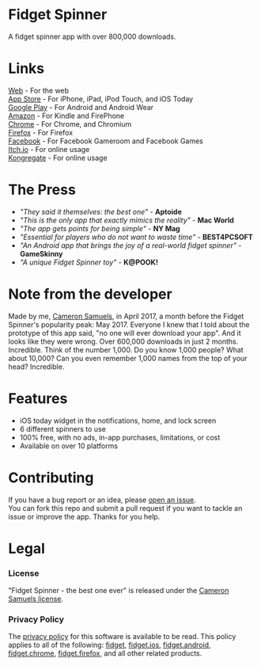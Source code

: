 # Fidget Spinner
A fidget spinner app with over 800,000 downloads.
# Links
[Web](https://fidget.cameronsamuels.com) - For the web
<br>[App Store](http://appsto.re/us/da8njb.i) - For iPhone, iPad, iPod Touch, and iOS Today
<br>[Google Play](https://goo.gl/aJMLNl) - For Android and Android Wear
<br>[Amazon](https://goo.gl/xJzHBG) - For Kindle and FirePhone
<br>[Chrome](https://goo.gl/4g232x) - For Chrome, and Chromium
<br>[Firefox](https://goo.gl/yzhXb9) - For Firefox
<br>[Facebook](https://goo.gl/CtX1aZ) - For Facebook Gameroom and Facebook Games
<br>[Itch.io](https://goo.gl/hzZaMa) - For online usage
<br>[Kongregate](https://goo.gl/yJSt2M) - For online usage
# The Press
- *"They said it themselves: the best one"* - **Aptoide**
- *"This is the only app that exactly mimics the reality"* - **Mac World**
- *"The app gets points for being simple"* - **NY Mag**
- *"Essential for players who do not want to waste time"* - **BEST4PCSOFT**
- *"An Android app that brings the joy of a real-world fidget spinner"* - **GameSkinny**
- *"A unique Fidget Spinner toy"* - **K@POOK!**
# Note from the developer
Made by me, [Cameron Samuels](https://cameronsamuels.com), in April 2017, a month before the Fidget Spinner's popularity peak: May 2017. Everyone I knew that I told about the prototype of this app said, "no one will ever download your app". And it looks like they were wrong. Over 600,000 downloads in just 2 months. Incredible. Think of the number 1,000. Do you know 1,000 people? What about 10,000? Can you even remember 1,000 names from the top of your head? Incredible.
# Features
- iOS today widget in the notifications, home, and lock screen
- 6 different spinners to use
- 100% free, with no ads, in-app purchases, limitations, or cost
- Available on over 10 platforms
# Contributing
If you have a bug report or an idea, please [open an issue](https://git.io/vdl2n).
<br>You can fork this repo and submit a pull request if you want to tackle an issue or improve the app. Thanks for you help.
# Legal
### License
"Fidget Spinner - the best one ever" is released under the [Cameron Samuels license](LICENSE).
### Privacy Policy
The [privacy policy](policy.md) for this software is available to be read. This policy applies to all of the following:
[fidget](https://git.io/vdlzR), [fidget.ios](https://git.io/vdlza), [fidget.android](https://git.io/vdlz6),
[fidget.chrome](https://git.io/vdlz9), [fidget.firefox](https://git.io/vdlzb), and all other related products.

